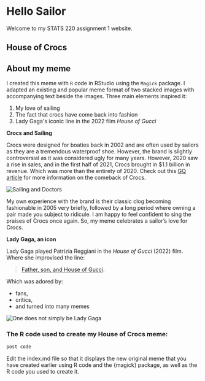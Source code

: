 # Hello Sailor
Welcome to my STATS 220 assignment 1 website. 

## House of Crocs

## About my meme
I created this meme with `R` code in RStudio using the `Magick` package. I adapted an existing and popular meme format of two stacked images with accompanying text beside the images. Three main elements inspired it:

1. My love of sailing
2. The fact that crocs have come back into fashion
3. Lady Gaga's iconic line in the 2022 film *House of Gucci*


**Crocs and Sailing**

Crocs were designed for boaties back in 2002 and are often used by sailors as they are a tremendous waterproof shoe. However, the brand is slightly controversial as it was considered ugly for many years. However, 2020 saw a rise in sales, and in the first half of 2021, Crocs brought in $1.1 billion in revenue. Which was more than the entirety of 2020. Check out this [GQ article](https://www.gq.com/story/crocs-comeback) for more information on the comeback of Crocs.

![Sailing and Doctors](https://img-9gag-fun.9cache.com/photo/av5Vd3M_460s.jpg)

My own experience with the brand is their classic clog becoming fashionable in 2005 very briefly, followed by a long period where owning a pair made you subject to ridicule. I am happy to feel confident to sing the praises of Crocs once again. So, my meme celebrates a sailor’s love for Crocs.

**Lady Gaga, an icon**

Lady Gaga played Patrizia Reggiani in the *House of Gucci* (2022) film. Where she improvised the line:
> [Father, son, and House of Gucci](https://www.youtube.com/watch?v=aLZYR03aLI0&ab_channel=LadyGagaReactions). 

Which was adored by:
* fans,
* critics, 
* and turned into many memes


![One does not simply be Lady Gaga](https://imageproxy.ifunny.co/crop:x-20,resize:640x,quality:90x75/images/658cce63b161bd45fdea985c9dac635b50d32c693bad8a2ad18349c70b5f3a75_1.jpg)



### The R code used to create my House of Crocs meme:
```r
post code
```

Edit the index.md file so that it displays the new original meme that you have created earlier using R code and the {magick} package, 
as well as the R code you used to create it.


